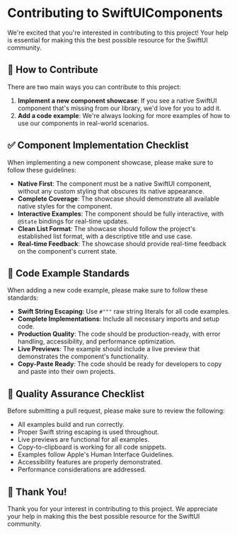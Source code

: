 # Contributing to SwiftUIComponents

We're excited that you're interested in contributing to this project! Your help is essential for making this the best possible resource for the SwiftUI community.

## 🚀 How to Contribute

There are two main ways you can contribute to this project:

1.  **Implement a new component showcase**: If you see a native SwiftUI component that's missing from our library, we'd love for you to add it.
2.  **Add a code example**: We're always looking for more examples of how to use our components in real-world scenarios.

## ✅ Component Implementation Checklist

When implementing a new component showcase, please make sure to follow these guidelines:

*   **Native First**: The component must be a native SwiftUI component, without any custom styling that obscures its native appearance.
*   **Complete Coverage**: The showcase should demonstrate all available native styles for the component.
*   **Interactive Examples**: The component should be fully interactive, with `@State` bindings for real-time updates.
*   **Clean List Format**: The showcase should follow the project's established list format, with a descriptive title and use case.
*   **Real-time Feedback**: The showcase should provide real-time feedback on the component's current state.

## 📝 Code Example Standards

When adding a new code example, please make sure to follow these standards:

*   **Swift String Escaping**: Use `#"""` raw string literals for all code examples.
*   **Complete Implementations**: Include all necessary imports and setup code.
*   **Production Quality**: The code should be production-ready, with error handling, accessibility, and performance optimization.
*   **Live Previews**: The example should include a live preview that demonstrates the component's functionality.
*   **Copy-Paste Ready**: The code should be ready for developers to copy and paste into their own projects.

## 🧐 Quality Assurance Checklist

Before submitting a pull request, please make sure to review the following:

*   All examples build and run correctly.
*   Proper Swift string escaping is used throughout.
*   Live previews are functional for all examples.
*   Copy-to-clipboard is working for all code snippets.
*   Examples follow Apple's Human Interface Guidelines.
*   Accessibility features are properly demonstrated.
*   Performance considerations are addressed.

## 🙏 Thank You!

Thank you for your interest in contributing to this project. We appreciate your help in making this the best possible resource for the SwiftUI community.
